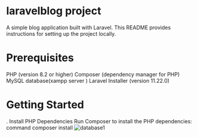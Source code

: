 # laravelblog project
A simple blog application built with Laravel. This README provides instructions for setting up the project locally.
# Prerequisites
PHP (version 8.2 or higher)
Composer (dependency manager for PHP)
MySQL database(xampp server )
Laravel Installer (version  11.22.0)
# Getting Started
. Install PHP Dependencies
Run Composer to install the PHP dependencies: 
command composer install 
![database1](https://github.com/user-attachments/assets/4adc814c-dfb5-43b8-a73b-d356317ae65f)
